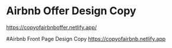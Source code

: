 # Airbnb Offer Design Copy
https://copyofairbnboffer.netlify.app/

#Airbnb Front Page Design Copy
https://copyofairbnb.netlify.app
